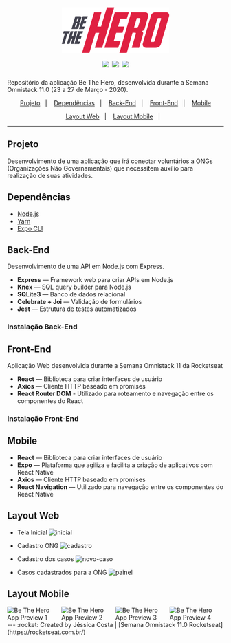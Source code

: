<h1 align="center">
<img src="frontend/src/assets/logo.svg" width="250px" alt="Be The Hero" />
  <br />
  <img src="https://img.shields.io/badge/Front--end-ReactJS-blue" />
  <img src="https://img.shields.io/badge/Back--end-Node.js-green" />
  <img src="https://img.shields.io/badge/Mobile-React%20Native-%234287f5" />
<br />
</h1>

Repositório da aplicação Be The Hero, desenvolvida durante a Semana Omnistack 11.0 (23 a 27 de Março - 2020).

<p align="center">
  <a href="#projeto">Projeto</a>&nbsp;&nbsp;&nbsp;|&nbsp;&nbsp;&nbsp;
  <a href="#dependencias">Dependências</a>&nbsp;&nbsp;&nbsp;|&nbsp;&nbsp;&nbsp;
  <a href="#back-end">Back-End</a>&nbsp;&nbsp;&nbsp;|&nbsp;&nbsp;&nbsp;
  <a href="#front-end">Front-End</a>&nbsp;&nbsp;&nbsp;|&nbsp;&nbsp;&nbsp;
  <a href="#mobile">Mobile</a>
</p>
<p align="center">
  <a href="#preview-web">Layout Web</a>&nbsp;&nbsp;&nbsp;|&nbsp;&nbsp;&nbsp;
  <a href="#mobile">Layout Mobile</a>&nbsp;&nbsp;&nbsp;|&nbsp;&nbsp;&nbsp;
</p>


---
## Projeto

Desenvolvimento de uma aplicação que irá conectar voluntários a ONGs (Organizações Não Governamentais) que necessitem auxílio para realização de suas atividades.

## Dependências

- [Node.js](https://nodejs.org/en/)
- [Yarn](https://yarnpkg.com/pt-BR/docs/install)
- [Expo CLI](https://expo.io/tools#cli)

## Back-End

Desenvolvimento de uma API em Node.js com Express.
- **Express** — Framework web para criar APIs em Node.js
- **Knex** — SQL query builder para Node.js
- **SQLite3** — Banco de dados relacional
- **Celebrate + Joi** — Validação de formulários
- **Jest** — Estrutura de testes automatizados

### Instalação Back-End

## Front-End
Aplicação Web desenvolvida durante a Semana Omnistack 11 da Rocketseat

- **React** — Biblioteca para criar interfaces de usuário
- **Axios** — Cliente HTTP baseado em promises
- **React Router DOM** - Utilizado para roteamento e navegação entre os componentes do React

### Instalação Front-End

## Mobile

- **React** — Biblioteca para criar interfaces de usuário
- **Expo** — Plataforma que agiliza e facilita a criação de aplicativos com React Native
- **Axios** — Cliente HTTP baseado em promises
- **React Navigation** — Utilizado para navegação entre os componentes do React Native

## Layout Web

- Tela Inicial
![inicial](https://user-images.githubusercontent.com/42447794/77855573-9cb8aa80-71c7-11ea-8b60-2fa7d6fc93f9.png)

- Cadastro ONG
![cadastro](https://user-images.githubusercontent.com/42447794/77855577-a0e4c800-71c7-11ea-8688-7e3334c00cf2.png)

- Cadastro dos casos
![novo-caso](https://user-images.githubusercontent.com/42447794/77855980-895b0e80-71ca-11ea-8957-22e5609dafd0.png)

- Casos cadastrados para a ONG
![painel](https://user-images.githubusercontent.com/42447794/77855981-8bbd6880-71ca-11ea-9686-e3a109a12074.png)

## Layout Mobile

<div style="display: flex">
<img src="https://user-images.githubusercontent.com/42447794/77856941-05f0eb80-71d1-11ea-856e-5995089bdbd1.png" alt="Be The Hero App Preview 1" width="250" />
<img src="https://user-images.githubusercontent.com/42447794/77856946-0ee1bd00-71d1-11ea-99f2-9a9cf2c6e657.jpeg" alt="Be The Hero App Preview 2" width="250" />
<img src="https://user-images.githubusercontent.com/42447794/77857341-346fc600-71d3-11ea-891a-75b6165cdd4a.jpeg" alt="Be The Hero App Preview 3" width="250" />
 <img src="https://user-images.githubusercontent.com/42447794/77856950-1903bb80-71d1-11ea-8548-43d2e8e75eed.jpeg" alt="Be The Hero App Preview 4" width="250" />
</div>
---
:rocket: Created by Jéssica Costa | [Semana Omnistack 11.0 Rocketseat](https://rocketseat.com.br/)
